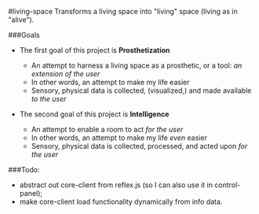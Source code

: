 #living-space
Transforms a living space into "living" space (living as in "alive").


###Goals
- The first goal of this project is __Prosthetization__
	- An attempt to harness a living space as a prosthetic, or a tool: _an extension of the user_
	- In other words, an attempt to make my life easier
	- Sensory, physical data is collected, (visualized,) and made available _to the user_

- The second goal of this project is __Intelligence__
	- An attempt to enable a room to act _for the user_
	- In other words, an attempt to make my life _even_ easier
	- Sensory, physical data is collected, processed, and acted upon _for the user_

###Todo:
 - abstract out core-client from reflex.js (so I can also use it in control-panel);
 - make core-client load functionality dynamically from info data.
